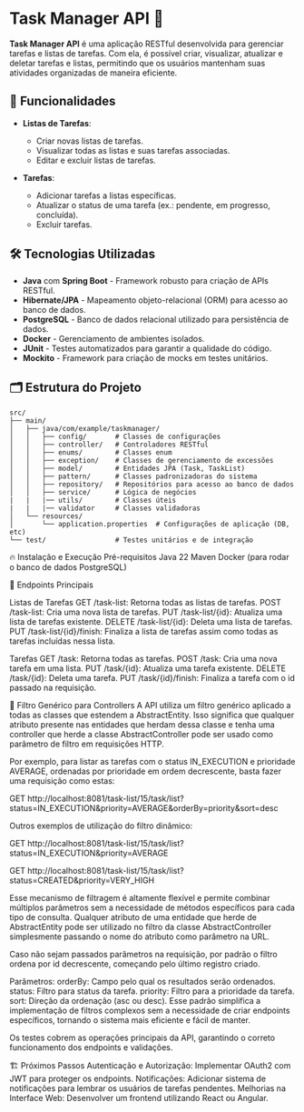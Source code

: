 # Task Manager API 📝

**Task Manager API** é uma aplicação RESTful desenvolvida para gerenciar tarefas e listas de tarefas. Com ela, é possível criar, visualizar, atualizar e deletar tarefas e listas, permitindo que os usuários mantenham suas atividades organizadas de maneira eficiente.

## 🚀 Funcionalidades

- **Listas de Tarefas**:
  - Criar novas listas de tarefas.
  - Visualizar todas as listas e suas tarefas associadas.
  - Editar e excluir listas de tarefas.

- **Tarefas**:
  - Adicionar tarefas a listas específicas.
  - Atualizar o status de uma tarefa (ex.: pendente, em progresso, concluída).
  - Excluir tarefas.

## 🛠️ Tecnologias Utilizadas

- **Java** com **Spring Boot** - Framework robusto para criação de APIs RESTful.
- **Hibernate/JPA** - Mapeamento objeto-relacional (ORM) para acesso ao banco de dados.
- **PostgreSQL** - Banco de dados relacional utilizado para persistência de dados.
- **Docker** - Gerenciamento de ambientes isolados.
- **JUnit** - Testes automatizados para garantir a qualidade do código.
- **Mockito** - Framework para criação de mocks em testes unitários.

## 🗂️ Estrutura do Projeto

```
src/
├── main/
│   ├── java/com/example/taskmanager/
│   │   ├── config/       # Classes de configurações
│   │   ├── controller/   # Controladores RESTful
│   │   ├── enums/        # Classes enum
│   │   ├── exception/    # Classes de gerenciamento de excessões
│   │   ├── model/        # Entidades JPA (Task, TaskList)
│   │   ├── pattern/      # Classes padronizadoras do sistema
│   │   ├── repository/   # Repositórios para acesso ao banco de dados
│   │   ├── service/      # Lógica de negócios
|   |   |── utils/        # Classes úteis 
|   |   |── validator     # Classes validadoras 
│   └── resources/
│       └── application.properties  # Configurações de aplicação (DB, etc)
└── test/                 # Testes unitários e de integração
```
🔥 Instalação e Execução
Pré-requisitos
Java 22
Maven
Docker (para rodar o banco de dados PostgreSQL)

📝 Endpoints Principais

Listas de Tarefas
GET /task-list: Retorna todas as listas de tarefas.
POST /task-list: Cria uma nova lista de tarefas.
PUT /task-list/{id}: Atualiza uma lista de tarefas existente.
DELETE /task-list/{id}: Deleta uma lista de tarefas.
PUT /task-list/{id}/finish: Finaliza a lista de tarefas assim como todas as tarefas incluídas nessa lista.

Tarefas
GET /task: Retorna todas as tarefas.
POST /task: Cria uma nova tarefa em uma lista.
PUT /task/{id}: Atualiza uma tarefa existente.
DELETE /task/{id}: Deleta uma tarefa.
PUT /task/{id}/finish: Finaliza a tarefa com o id passado na requisição.

🌟 Filtro Genérico para Controllers
A API utiliza um filtro genérico aplicado a todas as classes que estendem a AbstractEntity. Isso significa que qualquer atributo presente nas entidades que herdam dessa classe e tenha uma controller que herde a classe AbstractController
pode ser usado como parâmetro de filtro em requisições HTTP.

Por exemplo, para listar as tarefas com o status IN_EXECUTION e prioridade AVERAGE, ordenadas por prioridade em ordem decrescente, basta fazer uma requisição como estas:

GET http://localhost:8081/task-list/15/task/list?status=IN_EXECUTION&priority=AVERAGE&orderBy=priority&sort=desc

Outros exemplos de utilização do filtro dinâmico:

GET http://localhost:8081/task-list/15/task/list?status=IN_EXECUTION&priority=AVERAGE

GET http://localhost:8081/task-list/15/task/list?status=CREATED&priority=VERY_HIGH

Esse mecanismo de filtragem é altamente flexível e permite combinar múltiplos parâmetros sem a necessidade de métodos específicos para cada tipo de consulta. Qualquer atributo de uma entidade que herde de AbstractEntity
pode ser utilizado no filtro da classe AbstractController simplesmente passando o nome do atributo como parâmetro na URL.

Caso não sejam passados parâmetros na requisição, por padrão o filtro ordena por id decrescente, começando pelo último registro criado.

Parâmetros:
orderBy: Campo pelo qual os resultados serão ordenados.
status: Filtro para status da tarefa.
priority: Filtro para a prioridade da tarefa.
sort: Direção da ordenação (asc ou desc).
Esse padrão simplifica a implementação de filtros complexos sem a necessidade de criar endpoints específicos, tornando o sistema mais eficiente e fácil de manter.

Os testes cobrem as operações principais da API, garantindo o correto funcionamento dos endpoints e validações.

🏗️ Próximos Passos
Autenticação e Autorização: Implementar OAuth2 com JWT para proteger os endpoints.
Notificações: Adicionar sistema de notificações para lembrar os usuários de tarefas pendentes.
Melhorias na Interface Web: Desenvolver um frontend utilizando React ou Angular.
